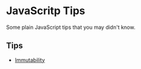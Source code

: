 # JavaScritp Tips

Some plain JavaScript tips that you may didn't know.

## Tips

- [Immutability](immutability)